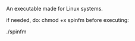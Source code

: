 An executable made for Linux systems.

if needed, do:  chmod +x spinfm   before executing:

./spinfm
